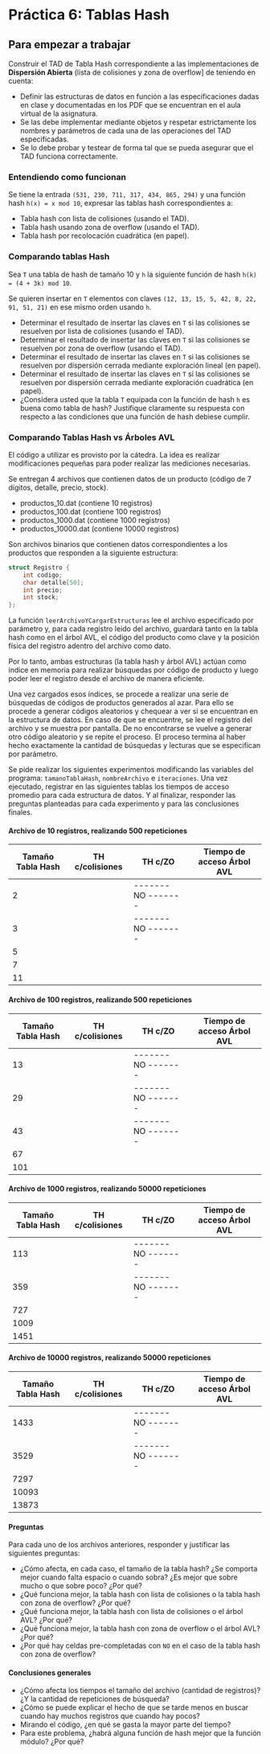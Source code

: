 # Práctica 6: Tablas Hash

## Para empezar a trabajar

Construir el TAD de Tabla Hash correspondiente a las implementaciones de **Dispersión Abierta** (lista de colisiones y zona de overflow] de teniendo en cuenta:

- Definir las estructuras de datos en función a las especificaciones dadas en clase y documentadas en los PDF que se encuentran en el aula virtual de la asignatura.
- Se las debe implementar mediante objetos y respetar estrictamente los nombres y parámetros de cada una de las operaciones del TAD especificadas.
- Se lo debe probar y testear de forma tal que se pueda asegurar que el TAD funciona correctamente.

### Entendiendo como funcionan

Se tiene la entrada `(531, 230, 711, 317, 434, 865, 294)` y una función hash `h(x) = x mod 10`, expresar las tablas hash
correspondientes a:

- Tabla hash con lista de colisiones (usando el TAD).
- Tabla hash usando zona de overflow (usando el TAD).
- Tabla hash por recolocación cuadrática (en papel).

### Comparando tablas Hash

Sea `T` una tabla de hash de tamaño 10 y `h` la siguiente función de hash `h(k) = (4 + 3k) mod 10`.

Se quieren insertar en `T` elementos con claves `(12, 13, 15, 5, 42, 8, 22, 91, 51, 21)` en ese mismo orden usando `h`.

- Determinar el resultado de insertar las claves en `T` si las colisiones se resuelven por lista de colisiones (usando el TAD).
- Determinar el resultado de insertar las claves en `T` si las colisiones se resuelven por zona de overflow (usando el TAD).
- Determinar el resultado de insertar las claves en `T` si las colisiones se resuelven por dispersión cerrada mediante exploración lineal (en papel).
- Determinar el resultado de insertar las claves en `T` si las colisiones se resuelven por dispersión cerrada mediante exploración cuadrática (en papel).
- ¿Considera usted que la tabla `T` equipada con la función de hash `h` es buena como tabla de hash? Justifique claramente
  su respuesta con respecto a las condiciones que una función de hash debiese cumplir.

### Comparando Tablas Hash vs Árboles AVL

El código a utilizar es provisto por la cátedra. La idea es realizar modificaciones pequeñas para poder realizar las mediciones necesarias.

Se entregan 4 archivos que contienen datos de un producto (código de 7 dígitos, detalle, precio, stock).
* productos_10.dat (contiene 10 registros)
* productos_100.dat (contiene 100 registros)
* productos_1000.dat (contiene 1000 registros)
* productos_10000.dat (contiene 10000 registros)

Son archivos binarios que contienen datos correspondientes a los productos que responden a la siguiente estructura:
```c
struct Registro {
    int codigo;
    char detalle[50];
    int precio;
    int stock;
};
```

La función `leerArchivoYCargarEstructuras` lee el archivo especificado por parámetro y, para cada registro leido del archivo,
guardará tanto en la tabla hash como en el árbol AVL, el código del producto como clave y la posición física del registro adentro del archivo como dato.

Por lo tanto, ambas estructuras (la tabla hash y árbol AVL) actúan como índice en memoria para realizar búsquedas
por código de producto y luego poder leer el registro desde el archivo de manera eficiente.

Una vez cargados esos índices, se procede a realizar una serie de búsquedas de códigos de productos generados al azar. Para ello
se procede a generar códigos aleatorios y chequear a ver si se encuentran en la estructura de datos. En caso de que se encuentre,
se lee el registro del archivo y se muestra por pantalla. De no encontrarse se vuelve a generar otro código aleatorio y se repite 
el proceso. El proceso termina al haber hecho exactamente la cantidad de búsquedas y lecturas que se especifican por parámetro.

Se pide realizar los siguientes experimentos modificando las variables del programa: `tamanoTablaHash`, `nombreArchivo` e `iteraciones`.
Una vez ejecutado, registrar en las siguientes tablas los tiempos de acceso promedio para cada estructura de datos. Y al finalizar,
responder las preguntas planteadas para cada experimento y para las conclusiones finales.

#### Archivo de 10 registros, realizando 500 repeticiones
| Tamaño Tabla Hash | TH c/colisiones | TH c/ZO            | Tiempo de acceso Árbol AVL |
|-------------------|-----------------|--------------------|----------------------------|
| 2                 |                 | ------- NO ------- |                            |
| 3                 |                 | ------- NO ------- |                            |
| 5                 |                 |                    |                            |
| 7                 |                 |                    |                            |
| 11                |                 |                    |                            |

#### Archivo de 100 registros, realizando 500 repeticiones
| Tamaño Tabla Hash | TH c/colisiones   | TH c/ZO            | Tiempo de acceso Árbol AVL |
|-------------------|-------------------|--------------------|----------------------------|
| 13                |                   | ------- NO ------- |                            |
| 29                |                   | ------- NO ------- |                            |
| 43                |                   | ------- NO ------- |                            |
| 67                |                   |                    |                            |
| 101               |                   |                    |                            |

#### Archivo de 1000 registros, realizando 50000 repeticiones
| Tamaño Tabla Hash | TH c/colisiones | TH c/ZO            | Tiempo de acceso Árbol AVL |
|-------------------|-----------------|--------------------|----------------------------|
| 113               |                 | ------- NO ------- |                            |
| 359               |                 | ------- NO ------- |                            |
| 727               |                 |                    |                            |
| 1009              |                 |                    |                            |
| 1451              |                 |                    |                            |

#### Archivo de 10000 registros, realizando 50000 repeticiones
| Tamaño Tabla Hash | TH c/colisiones | TH c/ZO            | Tiempo de acceso Árbol AVL |
|-------------------|-----------------|--------------------|----------------------------|
| 1433              |                 | ------- NO ------- |                            |
| 3529              |                 | ------- NO ------- |                            |
| 7297              |                 |                    |                            |
| 10093             |                 |                    |                            |
| 13873             |                 |                    |                            |

#### Preguntas
Para cada uno de los archivos anteriores, responder y justificar las siguientes preguntas:
* ¿Cómo afecta, en cada caso, el tamaño de la tabla hash? ¿Se comporta mejor cuando falta espacio o cuando sobra? ¿Es mejor que sobre mucho o que sobre poco? ¿Por qué?
* ¿Qué funciona mejor, la tabla hash con lista de colisiones o la tabla hash con zona de overflow? ¿Por qué?
* ¿Qué funciona mejor, la tabla hash con lista de colisiones o el árbol AVL? ¿Por qué?
* ¿Qué funciona mejor, la tabla hash con zona de overflow o el árbol AVL? ¿Por qué?
* ¿Por qué hay celdas pre-completadas con `NO` en el caso de la tabla hash con zona de overflow?

#### Conclusiones generales
* ¿Cómo afecta los tiempos el tamaño del archivo (cantidad de registros)? ¿Y la cantidad de repeticiones de búsqueda?
* ¿Cómo se puede explicar el hecho de que se tarde menos en buscar cuando hay muchos registros que cuando hay pocos?
* Mirando el código, ¿en qué se gasta la mayor parte del tiempo?
* Para este problema, ¿habrá alguna función de hash mejor que la función módulo? ¿Por qué?
